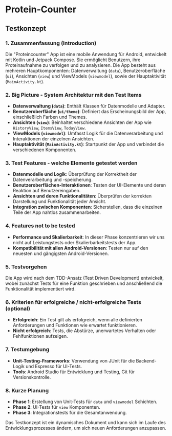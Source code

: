 # Protein-Counter

## Testkonzept

### 1. Zusammenfassung (Introduction)

Die "Proteincounter" App ist eine mobile Anwendung für Android, entwickelt mit Kotlin und Jetpack Compose. Sie ermöglicht Benutzern, ihre Proteinaufnahme zu verfolgen und zu analysieren. Die App besteht aus mehreren Hauptkomponenten: Datenverwaltung (`data`), Benutzeroberfläche (`ui`), Ansichten (`view`) und ViewModels (`viewmodel`), sowie der Hauptaktivität (`MainActivity.kt`).

### 2. Big Picture - System Architektur mit den Test Items

- **Datenverwaltung (`data`)**: Enthält Klassen für Datenmodelle und Adapter.
- **Benutzeroberfläche (`ui/theme`)**: Definiert das Erscheinungsbild der App, einschließlich Farben und Themes.
- **Ansichten (`view`)**: Beinhaltet verschiedene Ansichten der App wie `HistoryView`, `ItemsView`, `TodayView`.
- **ViewModels (`viewmodel`)**: Umfasst Logik für die Datenverarbeitung und Interaktionen der einzelnen Ansichten.
- **Hauptaktivität (`MainActivity.kt`)**: Startpunkt der App und verbindet die verschiedenen Komponenten.

### 3. Test Features - welche Elemente getestet werden

- **Datenmodelle und Logik**: Überprüfung der Korrektheit der Datenverarbeitung und -speicherung.
- **Benutzeroberflächen-Interaktionen**: Testen der UI-Elemente und deren Reaktion auf Benutzereingaben.
- **Ansichten und deren Funktionalitäten**: Überprüfen der korrekten Darstellung und Funktionalität jeder Ansicht.
- **Integration zwischen Komponenten**: Sicherstellen, dass die einzelnen Teile der App nahtlos zusammenarbeiten.

### 4. Features not to be tested

- **Performance und Skalierbarkeit**: In dieser Phase konzentrieren wir uns nicht auf Leistungstests oder Skalierbarkeitstests der App.
- **Kompatibilität mit allen Android-Versionen**: Testen nur auf den neuesten und gängigsten Android-Versionen.

### 5. Testvorgehen

Die App wird nach dem TDD-Ansatz (Test Driven Development) entwickelt, wobei zunächst Tests für eine Funktion geschrieben und anschließend die Funktionalität implementiert wird.

### 6. Kriterien für erfolgreiche / nicht-erfolgreiche Tests (optional)

- **Erfolgreich**: Ein Test gilt als erfolgreich, wenn alle definierten Anforderungen und Funktionen wie erwartet funktionieren.
- **Nicht erfolgreich**: Tests, die Abstürze, unerwartetes Verhalten oder Fehlfunktionen aufzeigen.

### 7. Testumgebung

- **Unit-Testing-Frameworks**: Verwendung von JUnit für die Backend-Logik und Espresso für UI-Tests.
- **Tools**: Android Studio für Entwicklung und Testing, Git für Versionskontrolle.

### 8. Kurze Planung

- **Phase 1**: Erstellung von Unit-Tests für `data` und `viewmodel` Schichten.
- **Phase 2**: UI-Tests für `view` Komponenten.
- **Phase 3**: Integrationstests für die Gesamtanwendung.

Das Testkonzept ist ein dynamisches Dokument und kann sich im Laufe des Entwicklungsprozesses ändern, um sich neuen Anforderungen anzupassen.
